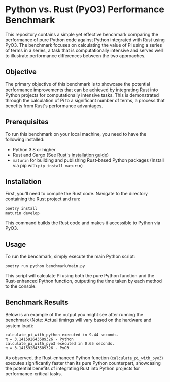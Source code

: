 # Python vs. Rust (PyO3) Performance Benchmark

This repository contains a simple yet effective benchmark comparing the performance of pure Python code against Python integrated with Rust using PyO3. The benchmark focuses on calculating the value of Pi using a series of terms in a series, a task that is computationally intensive and serves well to illustrate performance differences between the two approaches.

## Objective

The primary objective of this benchmark is to showcase the potential performance improvements that can be achieved by integrating Rust into Python projects for computationally intensive tasks. This is demonstrated through the calculation of Pi to a significant number of terms, a process that benefits from Rust's performance advantages.

## Prerequisites

To run this benchmark on your local machine, you need to have the following installed:

- Python 3.8 or higher
- Rust and Cargo (See [Rust's installation guide](https://www.rust-lang.org/tools/install))
- `maturin` for building and publishing Rust-based Python packages (Install via pip with `pip install maturin`)

## Installation

First, you'll need to compile the Rust code. Navigate to the directory containing the Rust project and run:

```bash
poetry install
maturin develop
```

This command builds the Rust code and makes it accessible to Python via PyO3.

## Usage

To run the benchmark, simply execute the main Python script:

```bash
poetry run python benchmark/main.py
```

This script will calculate Pi using both the pure Python function and the Rust-enhanced Python function, outputting the time taken by each method to the console.

## Benchmark Results

Below is an example of the output you might see after running the benchmark (Note: Actual timings will vary based on the hardware and system load):

```plaintext
calculate_pi_with_python executed in 9.44 seconds.
π = 3.141592643589326 - Python
calculate_pi_with_pyo3 executed in 0.65 seconds.
π = 3.141592643589326 - PyO3
```

As observed, the Rust-enhanced Python function (`calculate_pi_with_pyo3`) executes significantly faster than its pure Python counterpart, showcasing the potential benefits of integrating Rust into Python projects for performance-critical tasks.
